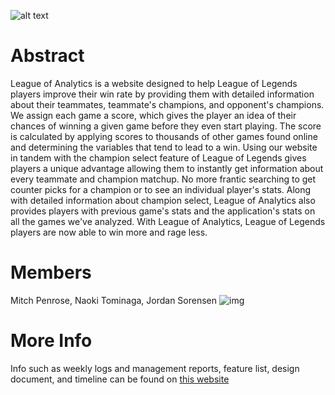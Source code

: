 ![alt text](https://i.imgur.com/eCbXjKA.jpg)
# Abstract
League of Analytics is a website designed to help League of Legends players improve their win rate by providing them with detailed information about their teammates, teammate's champions, and opponent's champions. We assign each game a score, which gives the player an idea of their chances of winning a given game before they even start playing. The score is calculated by applying scores to thousands of other games found online and determining the variables that tend to lead to a win. Using our website in tandem with the champion select feature of League of Legends gives players a unique advantage allowing them to instantly get information about every teammate and champion matchup. No more frantic searching to get counter picks for a champion or to see an individual player's stats. Along with detailed information about champion select, League of Analytics also provides players with previous game's stats and the application's stats on all the games we've analyzed. With League of Analytics, League of Legends players are now able to win more and rage less.
# Members
Mitch Penrose, Naoki Tominaga, Jordan Sorensen
![img](https://i.imgur.com/oRFxnbs)
# More Info
Info such as weekly logs and management reports, feature list, design document, and timeline can be found on [this website](https://pubweb.eng.utah.edu/~josorens/LeagueOfAnalytics/wmr.html)
